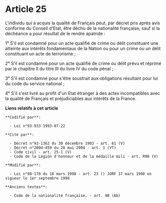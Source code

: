 # Article 25

L'individu qui a acquis la qualité de Français peut, par décret pris après avis conforme du Conseil d'Etat, être déchu de la
nationalité française, sauf si la déchéance a pour résultat de le rendre apatride :

1° S'il est condamné pour un acte qualifié de crime ou délit constituant une atteinte aux intérêts fondamentaux de la Nation
ou pour un crime ou un délit constituant un acte de terrorisme ;

2° S'il est condamné pour un acte qualifié de crime ou délit prévu et réprimé par le chapitre II du titre III du livre IV du
code pénal ;

3° S'il est condamné pour s'être soustrait aux obligations résultant pour lui du code du service national ;

4° S'il s'est livré au profit d'un Etat étranger à des actes incompatibles avec la qualité de Français et préjudiciables aux
intérêts de la France.

**Liens relatifs à cet article**

	**Codifié par**:

	  - Loi n°93-933 1993-07-22

	**Cité par**:

	  - Décret n°93-1362 du 30 décembre 1993 - art. 61 (V)
	  - Décret n°2004-459 du 28 mai 2004 - art. 1 (VT)
	  - Code civil - art. 25-1 (V)
	  - Code de la Légion d'honneur et de la médaille mili - art. R90 (V)

	**Modifié par**:

	  - Loi n°98-170 du 16 mars 1998 - art. 23 () JORF 17 mars 1998 en vigueur le 1er septembre 1998

	**Anciens textes**:

	  - Code de la nationalité française. - art. 98 (Ab)

